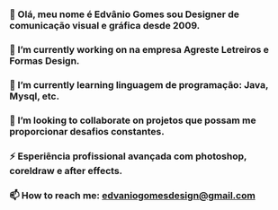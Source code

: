 ### 👋 Olá, meu nome é Edvânio Gomes sou Designer de comunicação visual e gráfica desde 2009. 
### 🔭 I’m currently working on na empresa Agreste Letreiros e Formas Design.
### 🌱 I’m currently learning linguagem de programação: Java, Mysql, etc.
### 👯 I’m looking to collaborate on projetos que possam me proporcionar desafios constantes.
### ⚡ Esperiência profissional avançada com photoshop, coreldraw e after effects.
### 📫 How to reach me: edvaniogomesdesign@gmail.com

<!--
**edvaniogs/edvaniogs** is a ✨ _special_ ✨ repository because its `README.md` (this file) appears on your GitHub profile.

Here are some ideas to get you started:

- 🔭 I’m currently working on na empresa Agreste Letreiros e Formas Design.
- 🌱 I’m currently learning linguagem de programação: Java, Mysql, etc.
- 👯 I’m looking to collaborate on projetos que possam me proporcionar desafios constantes.
- ⚡ Esperiência profissional avançada com photoshop, coreldraw e after effects.
- 📫 How to reach me: edvaniogomesdesign@gmail.com
-->
